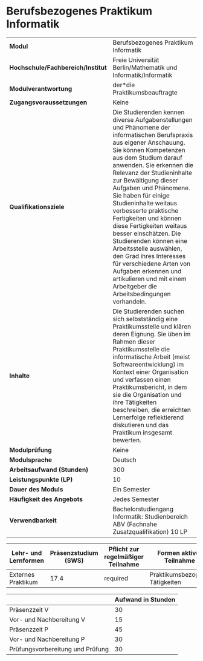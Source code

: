 # Berufsbezogenes Praktikum Informatik

| | |
|-|-|
|**Modul**                           | Berufsbezogenes Praktikum Informatik |
|**Hochschule/Fachbereich/Institut** | Freie Universität Berlin/Mathematik und Informatik/Informatik |
|**Modulverantwortung**              | der\*die Praktikumsbeauftragte |
|**Zugangsvoraussetzungen**          | Keine |
|**Qualifikationsziele**             | Die Studierenden kennen diverse Aufgabenstellungen und Phänomene der informatischen Berufspraxis aus eigener Anschauung. Sie können Kompetenzen aus dem Studium darauf anwenden. Sie erkennen die Relevanz der Studieninhalte zur Bewältigung dieser Aufgaben und Phänomene. Sie haben für einige Studieninhalte weitaus verbesserte praktische Fertigkeiten und können diese Fertigkeiten weitaus besser einschätzen. Die Studierenden können eine Arbeitsstelle auswählen, den Grad ihres Interesses für verschiedene Arten von Aufgaben erkennen und artikulieren und mit einem Arbeitgeber die Arbeitsbedingungen verhandeln. |
|**Inhalte**                         | Die Studierenden suchen sich selbstständig eine Praktikumsstelle und klären deren Eignung. Sie üben im Rahmen dieser Praktikumsstelle die informatische Arbeit (meist Softwareentwicklung) im Kontext einer Organisation und verfassen einen Praktikumsbericht, in dem sie die Organisation und ihre Tätigkeiten beschreiben, die erreichten Lernerfolge reflektierend diskutieren und das Praktikum insgesamt bewerten. |
|**Modulprüfung**                    | Keine |
|**Modulsprache**                    | Deutsch |
|**Arbeitsaufwand (Stunden)**        | 300|
|**Leistungspunkte (LP)**            | 10 |
|**Dauer des Moduls**                | Ein Semester |
|**Häufigkeit des Angebots**         | Jedes Semester |
|**Verwendbarkeit**                  | Bachelorstudiengang Informatik: Studienbereich ABV (Fachnahe Zusatzqualifikation) 10 LP |

| Lehr- und Lernformen | Präsenzstudium <br> (SWS) | Pflicht zur regelmäßiger Teilnahme | Formen aktiver Teilnahme |
| ---------------------|---------------------------|------------------------------------|------------------------- |
| Externes Praktikum | 17.4 | required | Praktikumsbezogene Tätigkeiten |

|   | Aufwand in Stunden |
| - |--------------------|
| Präsenzzeit V | 30 |
| Vor- und Nachbereitung V | 15 |
| Präsenzzeit P | 45 |
| Vor- und Nachbereitung P | 30 |
| Prüfungsvorbereitung und Prüfung | 30 |
